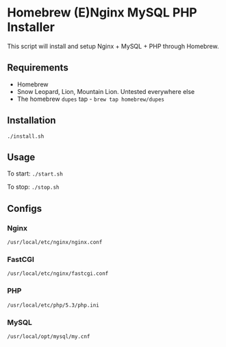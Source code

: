 # Homebrew (E)Nginx MySQL PHP Installer

This script will install and setup Nginx + MySQL + PHP through Homebrew.

## Requirements

* Homebrew
* Snow Leopard, Lion, Mountain Lion. Untested everywhere else
* The homebrew `dupes` tap - `brew tap homebrew/dupes`
 
## Installation
  
    ./install.sh

## Usage

To start: `./start.sh`

To stop: `./stop.sh`

## Configs

### Nginx
`/usr/local/etc/nginx/nginx.conf`

### FastCGI
`/usr/local/etc/nginx/fastcgi.conf`

### PHP
`/usr/local/etc/php/5.3/php.ini`

### MySQL
`/usr/local/opt/mysql/my.cnf`
